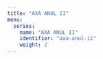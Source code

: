 ```yaml
---
title: "AXA ANUL II"
menu:
  series:
    name: "AXA ANUL II"
    identifier: "axa-anul-ii"
    weight: 2
---
```

